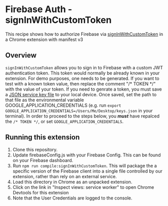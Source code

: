 # Firebase Auth - signInWithCustomToken

This recipe shows how to authorize Firebase via [signInWithCustomToken][1] in a Chrome extension with manifest v3

## Overview

`signInWithCustomToken` allows you to sign in to Firebase with a custom JWT authentication token. This token would normally be already known in your extension. For demo purposes, one needs to be generated.
If you want to test with a known token value, then replace the comment "/* TOKEN */" with the value of your token. If you need to genrate a token, you must save a [JSON service key file][2] to your local device.
Once saved, set the path to that file as the environmental variable GOOGLE_APPLICATION_CREDENTIALS (e.g. run `export GOOGLE_APPLICATION_CREDENTIALS=/Users/Me/Desktop/keys.json` in your terminal).
 In order to proceed to the steps below, you ___must___ have repalced the `/* TOKEN */`, or set `GOOGLE_APPLICATION_CREDENTIALS`.

## Running this extension

1. Clone this repository.
1. Update firebaseConfig.js with your Firebase Config. This can be found on your Firebase dashboard.
1. Run `npm run compile:signInWithCustomToken`. This will package the a specific version of the Firebase client into a single file controlled by our extension, rather than rely on an external service.
1. Load this directory in Chrome as an unpacked extension.
1. Click on the link in "Inspect views: service worker" to open Chrome Devtools for this extension
1. Note that the User Credentials are logged to the console.

[1]: https://firebase.google.com/docs/reference/js/v8/firebase.auth.Auth#signinwithcustomtoken
[2]: https://cloud.google.com/iam/docs/keys-create-delete
